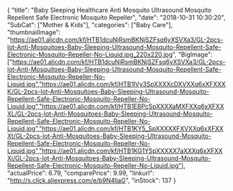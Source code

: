{
	"title": "Baby Sleeping Healthcare Anti Mosquito Ultrasound Mosquito Repellent Safe Electronic Mosquito Repeller",
	"date": "2018-10-31 10:30:20",
	"SubCat": ["Mother & Kids"],
	"categories": ["Baby Care"],
	"thumbnailImage": "https://ae01.alicdn.com/kf/HTB1dcuNjRsmBKNjSZFsq6yXSVXa3/GL-2pcs-lot-Anti-Mosquitoes-Baby-Sleeping-Ultrasound-Mosquito-Repellent-Safe-Electronic-Mosquito-Repeller-No-Liquid.jpg_220x220.jpg",
	"BigImage": ["https://ae01.alicdn.com/kf/HTB1dcuNjRsmBKNjSZFsq6yXSVXa3/GL-2pcs-lot-Anti-Mosquitoes-Baby-Sleeping-Ultrasound-Mosquito-Repellent-Safe-Electronic-Mosquito-Repeller-No-Liquid.jpg","https://ae01.alicdn.com/kf/HTB1lVy3SpXXXXcDXVXXq6xXFXXXK/GL-2pcs-lot-Anti-Mosquitoes-Baby-Sleeping-Ultrasound-Mosquito-Repellent-Safe-Electronic-Mosquito-Repeller-No-Liquid.jpg","https://ae01.alicdn.com/kf/HTB1EBPcSpXXXXaMXFXXq6xXFXXXL/GL-2pcs-lot-Anti-Mosquitoes-Baby-Sleeping-Ultrasound-Mosquito-Repellent-Safe-Electronic-Mosquito-Repeller-No-Liquid.jpg","https://ae01.alicdn.com/kf/HTB1KY5_SpXXXXXFXVXXq6xXFXXXt/GL-2pcs-lot-Anti-Mosquitoes-Baby-Sleeping-Ultrasound-Mosquito-Repellent-Safe-Electronic-Mosquito-Repeller-No-Liquid.jpg","https://ae01.alicdn.com/kf/HTB1KG1YSpXXXXX7aXXXq6xXFXXXi/GL-2pcs-lot-Anti-Mosquitoes-Baby-Sleeping-Ultrasound-Mosquito-Repellent-Safe-Electronic-Mosquito-Repeller-No-Liquid.jpg"],
	"actualPrice": 6.79,
	"comparePrice": 9.99,
	"linkurl": "http://s.click.aliexpress.com/e/b9N4liaG",
	"inStock": 137
}
